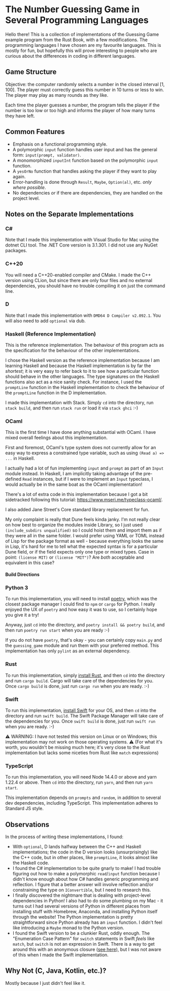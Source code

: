 # The Number Guessing Game in Several Programming Languages

Hello there! This is a collection of implementations of the Guessing Game example program from the Rust Book, with a few modifications. The programming languages I have chosen are my favourite languages.
This is mostly for fun, but hopefully this will prove interesting to people who are curious about the differences in coding in different languages.

## Game Structure

Objective: the computer randomly selects a number in the closed interval [1, 100]. The player must correctly guess this number in 10 turns or less to win. The player may play as many rounds as they like.

Each time the player guesses a number, the program tells the player if the number is too low or too high and informs the player of how many turns they have left.

## Common Features

* Emphasis on a functional programming style.
* A polymorphic `input` function handles user input and has the general form: `input(prompt, validator)`.
* A monomorphized `inputInt` function based on the polymorphic `input` function.
* A `yesOrNo` function that handles asking the player if they want to play again.
* Error-handling is done through `Result`, `Maybe`, `Option(al)`, etc. *only where possible*.
* No dependencies *or* if there are dependencies, they are handled on the project level.

## Notes on the Separate Implementations

### C#

Note that I made this implementation with Visual Studio for Mac using the dotnet CLI tool. The .NET Core version is 3.1.301. I did not use any NuGet packages.

### C++20

You will need a C++20-enabled compiler and CMake. I made the C++ version using CLion, but since there are only four files and no external dependencies, you should have no trouble compiling it on just the command line.

### D

Note that I made this implementation with `DMD64 D Compiler v2.092.1`. You will also need to add `optional` via dub.

### Haskell (Reference Implementation)

This is the reference implementation. The behaviour of this program acts as the specification for the behaviour of the other implementations.

I chose the Haskell version as the reference implementation because I am learning Haskell and because the Haskell implementation is by far the *shortest*; it is very easy to refer back to it to see how a particular function should behave in the other languages. The type signatures on the Haskell functions also act as a nice sanity check. For instance, I used the `promptLine` function in the Haskell implementation to check the behaviour of the `promptLine` function in the D implementation.

I made this implementation with Stack. Simply `cd` into the directory, run `stack build`, and then run `stack run` or load it via `stack ghci` :-)

### OCaml

This is the first time I have done anything substantial with OCaml. I have mixed overall feelings about this implementation.

First and foremost, OCaml's type system does not currently allow for an easy way to express a constrained type variable, such as using `(Read a) => ...` in Haskell.

I actually had a lot of fun implementing `input` and `prompt` as part of an `Input` module instead. In Haskell, I am implicitly taking advantage of the pre-defined `Read` instances, but if I were to implement an `Input` typeclass, I would actually be in the same boat as the OCaml implementation!

There's a lot of extra code in this implementation because I got a bit sidetracked following this tutorial: https://www.mseri.me/typeclass-ocaml/.

I also added Jane Street's Core standard library replacement for fun.

My only complaint is really that Dune feels kinda janky. I'm not really clear on how best to organize the modules inside Library, so I just used `(include_subdirs unqualified)` so I could hoist them and import them as if they were all in the same folder. I would prefer using YAML or TOML instead of Lisp for the package format as well - because everything looks the same in Lisp, it's hard for me to tell what the expected syntax is for a particular Dune field, or if the field expects only one type or mixed types. Case in point: `(license MIT)` or `(license "MIT")`? Are *both* acceptable and equivalent in this case?

#### Build Directions



### Python 3

To run this implementation, you will need to install [poetry](https://python-poetry.org/), which was the closest package manager I could find to `npm` or `cargo` for Python. I really enjoyed the UX of `poetry` and how easy it was to use, so I certainly hope you give it a try!

Anyway, just `cd` into the directory, and `poetry install && poetry build`, and then run `poetry run start` when you are ready :-)

If you do not have `poetry`, that's okay - you can certainly copy `main.py` and the `guessing_game` module and run them with your preferred method. This implementation has only `pylint` as an external dependency.

### Rust

To run this implementation, simply [install Rust](https://www.rust-lang.org/), and then `cd` into the directory and run `cargo build`. Cargo will take care of the dependencies for you. Once `cargo build` is done, just run `cargo run` when you are ready. :-) 

### Swift

To run this implementation, [install Swift](https://swift.org/) for your OS, and then `cd` into the directory and run `swift build`. The Swift Package Manager will take care of the dependencies for you. Once `swift build` is done, just run `swift run` when you are ready. :-)

⚠️ WARNING: I have not tested this version on Linux or on Windows; this implementation may not work on those operating systems. ⚠️
(For what it's worth, you wouldn't be missing much here; it's very close to the Rust implementation but lacks some niceties from Rust like `match` expressions)

### TypeScript

To run this implementation, you will need Node 14.4.0 or above and yarn 1.22.4 or above.
Then `cd` into the directory, run `yarn`, and then run `yarn start`.

This implementation depends on `prompts` and `random`, in addition to several dev dependencies, including TypeScript. This implementation adheres to Standard JS style.

## Observations

In the process of writing these implementations, I found:
* With `optional`, D lands halfway between the C++ and Haskell implementations; the code in the D version looks (unsurprisingly) like the C++ code, but in other places, like `promptLine`, it looks almost like the Haskell code.
* I found the C# implementation to be quite gnarly to make! I had trouble figuring out how to make a polymorphic `read`/`input` function because I didn't know enough about how C# handles generic programming and reflection. I figure that a better answer will involve reflection and/or constraining the type on `IConvertible`, but I need to research this.
* I finally discovered the nightmare that is dealing with project-level dependencies in Python! I also had to do some plumbing on my Mac - it turns out I had several versions of Python in different places from installing stuff with Homebrew, Anaconda, and installing Python itself through the website! The Python implementation is pretty straightforward since Python already has an `input` function. I didn't feel like introducing a `Maybe` monad to the Python version.
* I found the Swift version to be a clunkier Rust, oddly enough. The "Enumeration Case Pattern" for `switch` statements in Swift *feels* like `match`, but `switch` is not an expression in Swift. There is a way to get around this with an anonymous closure ([see here](http://austinzheng.com/2014/12/16/swift-pattern-matching-switch/)), but I was not aware of this when I made the Swift implementation.

## Why Not (C, Java, Kotlin, etc.)?

Mostly because I just didn't feel like it.

